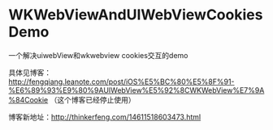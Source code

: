 # WKWebViewAndUIWebViewCookiesDemo
一个解决uiwebView和wkwebview cookies交互的demo

具体见博客：http://fengqiang.leanote.com/post/iOS%E5%BC%80%E5%8F%91-%E6%89%93%E9%80%9AUIWebView%E5%92%8CWKWebView%E7%9A%84Cookie （这个博客已经停止使用）


博客新地址：http://thinkerfeng.com/14611518603473.html
